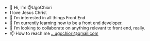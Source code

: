 - 👋 Hi, I’m @UgoChiori
- I love Jesus Christ
- 👀 I’m interested in all things Front End
- 🌱 I’m currently learning how to be a front end developer.
- 💞️ I’m looking to collaborate on anything relevant to front end, really. 
- 📫 How to reach me ...ugochiori@gmail.com

<!---
UgoChiori/UgoChiori is a ✨ special ✨ repository because its `README.md` (this file) appears on your GitHub profile.
You can click the Preview link to take a look at your changes.
--->
